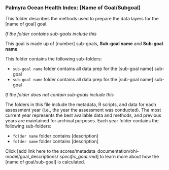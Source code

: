 ### Palmyra Ocean Health Index: [Name of Goal/Subgoal] 

This folder describes the methods used to prepare the data layers for the [name of goal] goal. 

*If the folder contains sub-goals include this*

This goal is made up of [number] sub-goals, **Sub-goal name** and **Sub-goal name** 

This folder contains the following sub-folders:  

- `sub-goal name` folder contains all data prep for the [sub-goal name] sub-goal  
- `sub-goal name` folder contains all data prep for the [sub-goal name] sub-goal  

*If the folder does not contain sub-goals include this*  

The folders in this file include the metadata, R scripts, and data for each assessment year (i.e., the year the assessment was conducted). The most current year represents the best available data and methods, and previous years are maintained for archival purposes. Each year folder contains the following sub-folders:  

- `folder name` folder contains [description]
- `folder name` folder contains [description]

Click [add link here to the scores/metadata_documentation/ohi-model/goal_descriptions/ *specific_goal.rmd*] to learn more about how the [name of goal/sub-goal] is calculated. 





